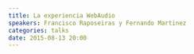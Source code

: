 ```yaml
---
title: La experiencia WebAudio
speakers: Francisco Raposeiras y Fernando Martinez
categories: talks
date: 2015-08-13 20:00
---
```

